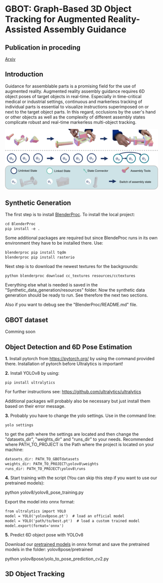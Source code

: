 # GBOT: Graph-Based 3D Object Tracking for Augmented Reality-Assisted Assembly Guidance

## Publication in proceding
[Arxiv](https://arxiv.org/pdf/2402.07677.pdf)


## Introduction
Guidance for assemblable parts is a promising field for the use of augmented reality. Augmented reality assembly guidance requires 6D object poses of target objects in real-time. Especially in time-critical medical or industrial settings, continuous and markerless tracking of individual parts is essential to visualize instructions superimposed on or next to the target object parts. In this regard, occlusions by the user's hand or other objects as well as the complexity of different assembly states complicate robust and real-time markerless multi-object tracking. 

![title](asset/teaser_proposal.png)

## Synthetic Generation
The first step is to install [BlenderProc](https://github.com/DLR-RM/BlenderProc).
To install the local project:

    cd BlenderProc
    pip install -e .

Some additional packages are required but since BlendeProc runs in its own environment they have to be installed there.
Use:

    blenderproc pip install tqdm
    blenderproc pip install rasterio

Next step is to download the newest textures for the backgrounds:

    python blenderproc download cc_textures resources/cctextures    

Everything else what is needed is saved in the "Synthetic_data_generation/resources" folder.
Now the synthetic data generation should be ready to run. See therefore the next two sections.

Also if you want to debug see the "BlenderProc/README.md" file.

## GBOT dataset
Comming soon

## Object Detection and 6D Pose Estimation
**1.** Install pytorch from https://pytorch.org/ by using the command provided there. Installation of pytorch before Ultralytics is important!

**2.** Install YOLOv8 by using:

    pip install ultralytics

For further instructions see: https://github.com/ultralytics/ultralytics

Additional packages will probably also be necessary but just install them based on their error message.

**3.** Probably you have to change the yolo settings. Use in the command line:
    
    yolo settings

to get the path where the settings are located and then change the "datasets_dir", "weights_dir" and "runs_dir" to your needs.
Recommended where PATH_TO_PROJECT is the Path where the project is located on your machine:

    datasets_dir: PATH_TO_GBOTdatasets
    weights_dir: PATH_TO_PROJECT\yolov8\weights  
    runs_dir: PATH_TO_PROJECT\yolov8\runs 

**4.** Start training with the script (You can skip this step if you want to use our pretrained models):

 python yolov8/yolov8_pose_training.py

 Export the model into onnx format:

    from ultralytics import YOLO
    model = YOLO('yolov8pose.pt')  # load an official model
    model = YOLO('path/to/best.pt')  # load a custom trained model
    model.export(format='onnx')

**5.** Predict 6D object pose with YOLOv8

Download our [pretrained models](https://zenodo.org/records/10688659) in onnx format and save the pretrained models in the folder: yolov8pose/pretrained

 python yolov8pose/yolo_to_pose_prediction_cv2.py


## 3D Object Tracking
